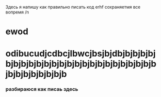 Здесь я напишу как правильно писать код
erhf
сохраняетмя все вопремя /n
<h1>ewod<h1>
odibucudjcdbcjlbwcjbsjbjdbjbjbjbjbjbjbjbjbjbjbjbjbjbjbjbjbjbjbjbjbjbjbjbjbjbjbjbjbjbjbjbjb
<h3>разбираюся как писаь здесь <h3>

